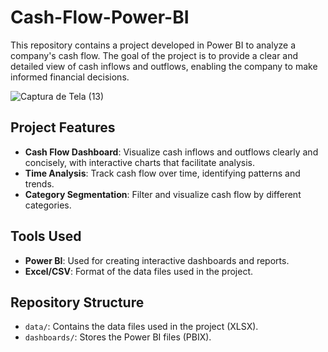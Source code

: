 # Cash-Flow-Power-BI

This repository contains a project developed in Power BI to analyze a company's cash flow. The goal of the project is to provide a clear and detailed view of cash inflows and outflows, enabling the company to make informed financial decisions.

![Captura de Tela (13)](https://github.com/user-attachments/assets/3ea5b794-0aee-406b-97c4-05d6c3755b55)

## Project Features

- **Cash Flow Dashboard**: Visualize cash inflows and outflows clearly and concisely, with interactive charts that facilitate analysis.
- **Time Analysis**: Track cash flow over time, identifying patterns and trends.
- **Category Segmentation**: Filter and visualize cash flow by different categories.

## Tools Used

- **Power BI**: Used for creating interactive dashboards and reports.
- **Excel/CSV**: Format of the data files used in the project.

## Repository Structure

- `data/`: Contains the data files used in the project (XLSX).
- `dashboards/`: Stores the Power BI files (PBIX).


